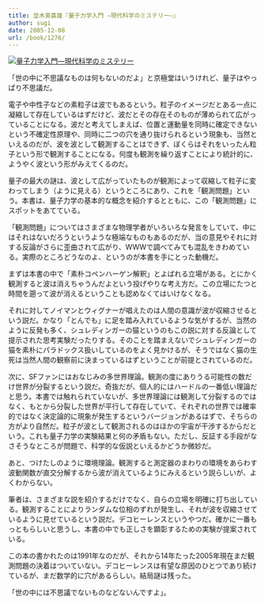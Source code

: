 ```yaml
---
title: 並木美喜雄『量子力学入門 ―現代科学のミステリー―』
author: sugi
date: 2005-12-08
url: /book/1276/
---
```

<a href="http://www.amazon.co.jp/exec/obidos/ASIN/4004302102/chezsugi-22/ref=nosim/" name="amazletlink" target="_blank"><img src="http://i2.wp.com/ec2.images-amazon.com/images/I/41H3T17X9JL.SL160.jpg?w=660" alt="量子力学入門―現代科学のミステリー" class="alignleft" data-recalc-dims="1" /></a>

「世の中に不思議なものは何もないのだよ」と京極堂はいうけれど、量子はやっぱり不思議だ。

電子や中性子などの素粒子は波でもあるという。粒子のイメージだとある一点に凝縮して存在しているはずだけど、波だとその存在そのものが薄められて広がっていることになる。波だと考えてしまえば、位置と運動量を同時に確定できないという不確定性原理や、同時に二つの穴を通り抜けられるという現象も、当然といえるのだが、波を波として観測することはできず、ぼくらはそれをいったん粒子という形で観測することになる。何度も観測を繰り返すことにより統計的に、ようやく波という形がみえてくるのだ。

量子の最大の謎は、波として広がっていたものが観測によって収縮して粒子に変わってしまう（ように見える）というところにあり、これを「観測問題」という。本書は、量子力学の基本的な概念を紹介するとともに、この「観測問題」にスポットをあてている。

「観測問題」についてはさまざまな物理学者がいろいろな発言をしていて、中にはそれはないだろうというような極端なものもあるのだが、当の意見やそれに対する反論がさらに歪曲されて広がり、WWWで調べてみても混乱をきわめている。実際のところどうなのよ、というのが本書を手にとった動機だ。

まずは本書の中で「素朴コペンハーゲン解釈」とよばれる立場がある。とにかく観測すると波は消えちゃうんだよという投げやりな考え方だ。この立場にたつと時間を遡って波が消えるということも認めなくてはいけなくなる。

それに対してノイマンとウィグナーが唱えたのは人間の意識が波が収縮させるという説だ。かなり「とんでも」に足を踏み入れているような気がするが、当然のように反発も多く、シュレディンガーの猫というのもこの説に対する反論として提示された思考実験だったりする。そのことを踏まえないでシュレディンガーの猫を素朴にパラドックス扱いしているのをよく見かけるが、そうではなく猫の生死は当然人間の観察前に決まっているはずということが前提とされているのだ。

次に、SFファンにはおなじみの多世界理論。観測の度にありうる可能性の数だけ世界が分裂するという説だ。奇抜だが、個人的にはハードルの一番低い理論だと思う。本書では触れられていないが、多世界理論には観測して分裂するのではなく、もとから分裂した世界が平行して存在していて、それぞれの世界では確率的ではなく決定論的に現象が発生するというバージョンがあるはずで、そちらの方がより自然だ。粒子が波として観測されるのはほかの宇宙が干渉するからだという。これも量子力学の実験結果と何の矛盾もない。ただし、反証する手段がなさそうなところが問題で、科学的な仮説といえるかどうか微妙だ。

あと、つけたしのように環境理論。観測すると測定器のまわりの環境をあらわす波動関数が直交分解するから波が消えているようにみえるという説らしいが、よくわからない。

筆者は、さまざまな説を紹介するだけでなく、自らの立場を明確に打ち出している。観測することによりランダムな位相のずれが発生し、それが波を収縮させているように見せているという説だ。デコヒーレンスというやつだ。確かに一番もっともらしいと思うし、本書の中でも正しさを顕彰するための実験が提案されている。

この本の書かれたのは1991年なのだが、それから14年たった2005年現在まだ観測問題の決着はついていない。デコヒーレンスは有望な原因のひとつであり続けているが、まだ数学的に穴があるらしい。結局謎は残った。

「世の中には不思議でないものなどないんですよ」。

